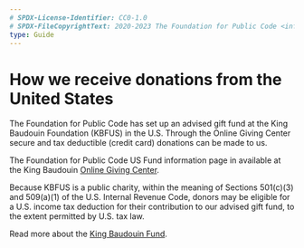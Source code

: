 ```yaml
---
# SPDX-License-Identifier: CC0-1.0
# SPDX-FileCopyrightText: 2020-2023 The Foundation for Public Code <info@publiccode.net>
type: Guide
---
```


# How we receive donations from the United States

The Foundation for Public Code has set up an advised gift fund at the King Baudouin Foundation (KBFUS) in the U.S.
Through the Online Giving Center secure and tax deductible (credit card) donations can be made to us.

The Foundation for Public Code US Fund information page in available at the King Baudouin [Online Giving Center](https://kbfus.networkforgood.com/projects/52915-p-kbfus-funds-foundation-for-public-code-nl).

Because KBFUS is a public charity, within the meaning of Sections 501(c)(3) and 509(a)(1) of the U.S.
Internal Revenue Code, donors may be eligible for a U.S. income tax deduction for their contribution to
our advised gift fund, to the extent permitted by U.S. tax law.

Read more about the [King Baudouin Fund](https://kbfus.org/).

